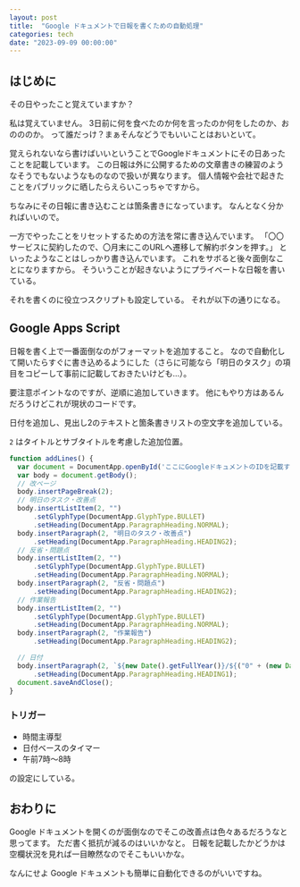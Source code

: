```yaml
---
layout: post
title:  "Google ドキュメントで日報を書くための自動処理"
categories: tech
date: "2023-09-09 00:00:00"
---
```


## はじめに

その日やったこと覚えていますか？

私は覚えていません。
3日前に何を食べたのか何を言ったのか何をしたのか、おのののか。
って誰だっけ？まぁそんなどうでもいいことはおいといて。

覚えられないなら書けばいいということでGoogleドキュメントにその日あったことを記載しています。
この日報は外に公開するための文章書きの練習のようなそうでもないようなものなので扱いが異なります。
個人情報や会社で起きたことをパブリックに晒したらえらいこっちゃですから。

ちなみにその日報に書き込むことは箇条書きになっています。
なんとなく分かればいいので。

一方でやったことをリセットするための方法を常に書き込んでいます。
「〇〇サービスに契約したので、〇月末にこのURLへ遷移して解約ボタンを押す。」
といったようなことはしっかり書き込んでいます。
これをサボると後々面倒なことになりますから。
そういうことが起きないようにプライベートな日報を書いている。

それを書くのに役立つスクリプトも設定している。
それが以下の通りになる。

## Google Apps Script

日報を書く上で一番面倒なのがフォーマットを追加すること。
なので自動化して開いたらすぐに書き込めるようにした（さらに可能なら「明日のタスク」の項目をコピーして事前に記載しておきたいけども...）。

要注意ポイントなのですが、逆順に追加していきます。
他にもやり方はあるんだろうけどこれが現状のコードです。

日付を追加し、見出し2のテキストと箇条書きリストの空文字を追加している。

`2` はタイトルとサブタイトルを考慮した追加位置。

```js
function addLines() {
  var document = DocumentApp.openById('ここにGoogleドキュメントのIDを記載する');
  var body = document.getBody();
  // 改ページ
  body.insertPageBreak(2);
  // 明日のタスク・改善点
  body.insertListItem(2, "")
      .setGlyphType(DocumentApp.GlyphType.BULLET)
      .setHeading(DocumentApp.ParagraphHeading.NORMAL);
  body.insertParagraph(2, "明日のタスク・改善点")
      .setHeading(DocumentApp.ParagraphHeading.HEADING2);
  // 反省・問題点
  body.insertListItem(2, "")
      .setGlyphType(DocumentApp.GlyphType.BULLET)
      .setHeading(DocumentApp.ParagraphHeading.NORMAL);
  body.insertParagraph(2, "反省・問題点")
      .setHeading(DocumentApp.ParagraphHeading.HEADING2);
  // 作業報告
  body.insertListItem(2, "")
      .setGlyphType(DocumentApp.GlyphType.BULLET)
      .setHeading(DocumentApp.ParagraphHeading.NORMAL);
  body.insertParagraph(2, "作業報告")
      .setHeading(DocumentApp.ParagraphHeading.HEADING2);

  // 日付
  body.insertParagraph(2, `${new Date().getFullYear()}/${("0" + (new Date().getMonth() + 1)).slice(-2)}/${("0" + new Date().getDate()).slice(-2)} (${['日', '月', '火', '水', '木', '金', '土'][new Date().getDay()]})`)
      .setHeading(DocumentApp.ParagraphHeading.HEADING1);
  document.saveAndClose();
}
```

### トリガー

- 時間主導型
- 日付ベースのタイマー
- 午前7時〜8時

の設定にしている。

## おわりに

Google ドキュメントを開くのが面倒なのでそこの改善点は色々あるだろうなと思ってます。
ただ書く抵抗が減るのはいいかなと。
日報を記載したかどうかは空欄状況を見れば一目瞭然なのでそこもいいかな。

なんにせよ Google ドキュメントも簡単に自動化できるのがいいですね。
